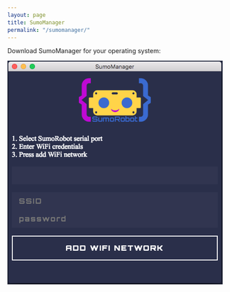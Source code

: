 ```yaml
---
layout: page
title: SumoManager
permalink: "/sumomanager/"
---
```


Download SumoManager for your operating system:

<a href="https://github.com/robokoding/sumomanager-desktop/releases/download/v0.2/SumoManager.deb" class="icon alt fa-linux"></a>
<a href="https://github.com/robokoding/sumomanager-desktop/releases/download/v0.2/SumoManager.dmg" class="icon alt fa-apple"></a>
<a href="#" class="icon alt fa-windows"></a>

![sumomanager](../assets/images/sumomanager.png)
